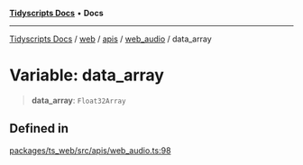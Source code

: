[**Tidyscripts Docs**](../../../../../../../README.md) • **Docs**

***

[Tidyscripts Docs](../../../../../../../globals.md) / [web](../../../../../README.md) / [apis](../../../README.md) / [web\_audio](../README.md) / data\_array

# Variable: data\_array

> **data\_array**: `Float32Array`

## Defined in

[packages/ts\_web/src/apis/web\_audio.ts:98](https://github.com/sheunaluko/tidyscripts/blob/master/packages/ts_web/src/apis/web_audio.ts#L98)
